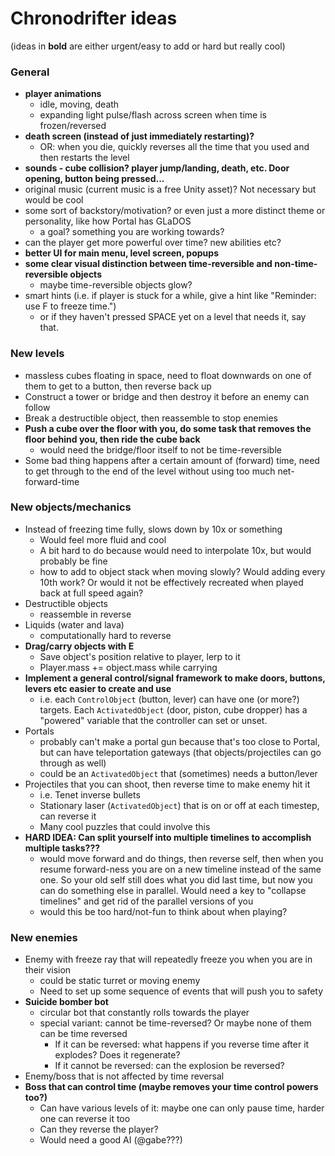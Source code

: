 # Chronodrifter ideas
(ideas in **bold** are either urgent/easy to add or hard but really cool)

### General
- **player animations**
	- idle, moving, death
	- expanding light pulse/flash across screen when time is frozen/reversed
- **death screen (instead of just immediately restarting)?**
	- OR: when you die, quickly reverses all the time that you used and then restarts the level
- **sounds - cube collision? player jump/landing, death, etc. Door opening, button being pressed...**
- original music (current music is a free Unity asset)? Not necessary but would be cool
- some sort of backstory/motivation? or even just a more distinct theme or personality, like how Portal has GLaDOS
	- a goal? something you are working towards?
- can the player get more powerful over time? new abilities etc?
- **better UI for main menu, level screen, popups**
- **some clear visual distinction between time-reversible and non-time-reversible objects**
	- maybe time-reversible objects glow?
- smart hints (i.e. if player is stuck for a while, give a hint like "Reminder: use F to freeze time.")
	- or if they haven't pressed SPACE yet on a level that needs it, say that.

### New levels
- massless cubes floating in space, need to float downwards on one of them to get to a button, then reverse back up
- Construct a tower or bridge and then destroy it before an enemy can follow
- Break a destructible object, then reassemble to stop enemies
- **Push a cube over the floor with you, do some task that removes the floor behind you, then ride the cube back**
	- would need the bridge/floor itself to not be time-reversible
- Some bad thing happens after a certain amount of (forward) time, need to get through to the end of the level without using too much net-forward-time

### New objects/mechanics
- Instead of freezing time fully, slows down by 10x or something
	- Would feel more fluid and cool
	- A bit hard to do because would need to interpolate 10x, but would probably be fine
	- how to add to object stack when moving slowly? Would adding every 10th work? Or would it not be effectively recreated when played back at full speed again?
- Destructible objects
	- reassemble in reverse
- Liquids (water and lava)
	- computationally hard to reverse
- **Drag/carry objects with E**
	- Save object's position relative to player, lerp to it
	- Player.mass += object.mass while carrying
- **Implement a general control/signal framework to make doors, buttons, levers etc easier to create and use**
	- i.e. each `ControlObject` (button, lever) can have one (or more?) targets. Each `ActivatedObject` (door, piston, cube dropper) has a "powered" variable that the controller can set or unset.
- Portals
	- probably can't make a portal gun because that's too close to Portal, but can have teleportation gateways (that objects/projectiles can go through as well)
	- could be an `ActivatedObject` that (sometimes) needs a button/lever
- Projectiles that you can shoot, then reverse time to make enemy hit it
	- i.e. Tenet inverse bullets
	- Stationary laser (`ActivatedObject`) that is on or off at each timestep, can reverse it
	- Many cool puzzles that could involve this
- **HARD IDEA: Can split yourself into multiple timelines to accomplish multiple tasks???**
	- would move forward and do things, then reverse self, then when you resume forward-ness you are on a new timeline instead of the same one. So your old self still does what you did last time, but now you can do something else in parallel. Would need a key to "collapse timelines" and get rid of the parallel versions of you
	- would this be too hard/not-fun to think about when playing?

### New enemies
- Enemy with freeze ray that will repeatedly freeze you when you are in their vision
	- could be static turret or moving enemy
	- Need to set up some sequence of events that will push you to safety
- **Suicide bomber bot**
	- circular bot that constantly rolls towards the player
	- special variant: cannot be time-reversed? Or maybe none of them can be time reversed
		- If it can be reversed: what happens if you reverse time after it explodes? Does it regenerate?
		- If it cannot be reversed: can the explosion be reversed?
- Enemy/boss that is not affected by time reversal
- **Boss that can control time (maybe removes your time control powers too?)**
	- Can have various levels of it: maybe one can only pause time, harder one can reverse it too
	- Can they reverse the player?
	- Would need a good AI (@gabe???)
